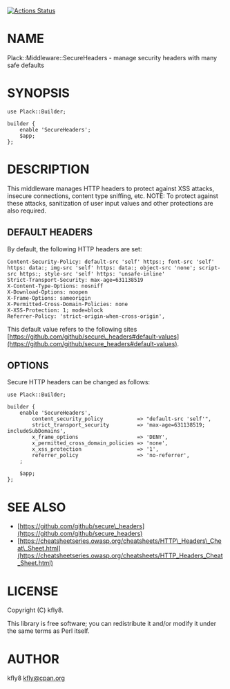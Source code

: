 [![Actions Status](https://github.com/kfly8/p5-Plack-Middleware-SecureHeaders/actions/workflows/test.yml/badge.svg)](https://github.com/kfly8/p5-Plack-Middleware-SecureHeaders/actions)
# NAME

Plack::Middleware::SecureHeaders - manage security headers with many safe defaults

# SYNOPSIS

    use Plack::Builder;

    builder {
        enable 'SecureHeaders';
        $app;
    };

# DESCRIPTION

This middleware manages HTTP headers to protect against XSS attacks, insecure connections, content type sniffing, etc.
NOTE: To protect against these attacks, sanitization of user input values and other protections are also required.

## DEFAULT HEADERS

By default, the following HTTP headers are set:

    Content-Security-Policy: default-src 'self' https:; font-src 'self' https: data:; img-src 'self' https: data:; object-src 'none'; script-src https:; style-src 'self' https: 'unsafe-inline'
    Strict-Transport-Security: max-age=631138519
    X-Content-Type-Options: nosniff
    X-Download-Options: noopen
    X-Frame-Options: sameorigin
    X-Permitted-Cross-Domain-Policies: none
    X-XSS-Protection: 1; mode=block
    Referrer-Policy: 'strict-origin-when-cross-origin',

This default value refers to the following sites [https://github.com/github/secure\_headers#default-values](https://github.com/github/secure_headers#default-values).

## OPTIONS

Secure HTTP headers can be changed as follows:

    use Plack::Builder;

    builder {
        enable 'SecureHeaders',
            content_security_policy           => "default-src 'self'",
            strict_transport_security         => 'max-age=631138519; includeSubDomains',
            x_frame_options                   => 'DENY',
            x_permitted_cross_domain_policies => 'none',
            x_xss_protection                  => '1',
            referrer_policy                   => 'no-referrer',
        ;

        $app;
    };

# SEE ALSO

- [https://github.com/github/secure\_headers](https://github.com/github/secure_headers)
- [https://cheatsheetseries.owasp.org/cheatsheets/HTTP\_Headers\_Cheat\_Sheet.html](https://cheatsheetseries.owasp.org/cheatsheets/HTTP_Headers_Cheat_Sheet.html)

# LICENSE

Copyright (C) kfly8.

This library is free software; you can redistribute it and/or modify
it under the same terms as Perl itself.

# AUTHOR

kfly8 <kfly@cpan.org>
